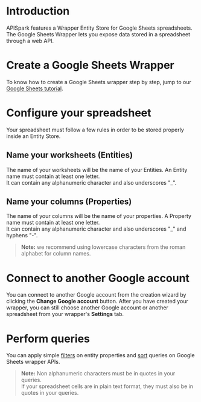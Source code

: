 # Introduction

APISpark features a Wrapper Entity Store for Google Sheets spreadsheets. The Google Sheets Wrapper lets you expose data stored in a spreadsheet through a web API.

# Create a Google Sheets Wrapper

To know how to create a Google Sheets wrapper step by step, jump to our [Google Sheets tutorial](/technical-resources/apispark/tutorials/turn-spreadsheet-to-api "Google Sheets tutorial").

# Configure your spreadsheet

Your spreadsheet must follow a few rules in order to be stored properly inside an Entity Store.

## Name your worksheets (Entities)

The name of your worksheets will be the name of your Entities.
An Entity name must contain at least one letter.  
It can contain any alphanumeric character and also underscores "_".  

## Name your columns (Properties)

The name of your columns will be the name of your properties.
A Property name must contain at least one letter.  
It can contain any alphanumeric character and also underscores "_" and hyphens "-".

> **Note:** we recommend using lowercase characters from the roman alphabet for column names.

# Connect to another Google account

You can connect to another Google account from the creation wizard by clicking the **Change Google account** button. After you have created your wrapper, you can still choose another Google account or another spreadsheet from your wrapper's **Settings** tab.

# Perform queries

You can apply simple [filters](/technical-resources/apispark/guide/publish/publish/invocation#filter "filters") on entity properties and [sort](/technical-resources/apispark/guide/publish/publish/invocation#sort "sort") queries on Google Sheets wrapper APIs.

>**Note:** Non alphanumeric characters must be in quotes in your queries.  
 If your spreadsheet cells are in plain text format, they must also be in quotes in your queries.
